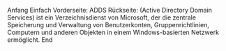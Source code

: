 Anfang
Einfach
Vorderseite: ADDS
Rückseite: (Active Directory Domain Services) ist ein Verzeichnisdienst von Microsoft, der die zentrale Speicherung und Verwaltung von Benutzerkonten, Gruppenrichtlinien, Computern und anderen Objekten in einem Windows-basierten Netzwerk ermöglicht.
End